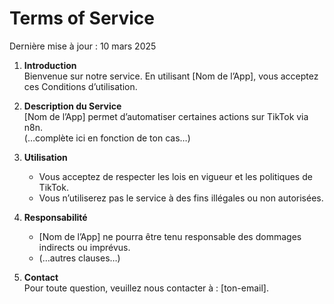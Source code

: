 # Terms of Service

Dernière mise à jour : 10 mars 2025

1. **Introduction**  
   Bienvenue sur notre service. En utilisant [Nom de l’App], vous acceptez ces Conditions d’utilisation.

2. **Description du Service**  
   [Nom de l’App] permet d’automatiser certaines actions sur TikTok via n8n.  
   (…complète ici en fonction de ton cas…)

3. **Utilisation**  
   - Vous acceptez de respecter les lois en vigueur et les politiques de TikTok.
   - Vous n’utiliserez pas le service à des fins illégales ou non autorisées.

4. **Responsabilité**  
   - [Nom de l’App] ne pourra être tenu responsable des dommages indirects ou imprévus.
   - (…autres clauses…)

5. **Contact**  
   Pour toute question, veuillez nous contacter à : [ton-email].
